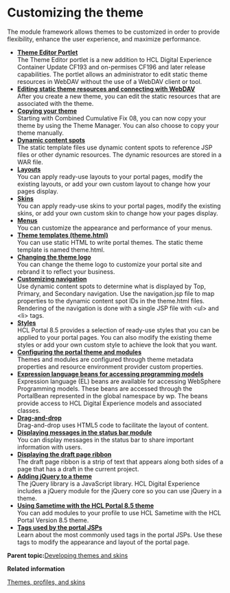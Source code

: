# Customizing the theme

The module framework allows themes to be customized in order to provide flexibility, enhance the user experience, and maximize performance.

-   **[Theme Editor Portlet](../dev-theme/theme_editor_portlet.md)**  
The Theme Editor portlet is a new addition to HCL Digital Experience Container Update CF193 and on-permises CF196 and later release capabilities. The portlet allows an administrator to edit static theme resources in WebDAV without the use of a WebDAV client or tool.
-   **[Editing static theme resources and connecting with WebDAV](../dev-theme/themeopt_themedev_editing_static_resources.md)**  
After you create a new theme, you can edit the static resources that are associated with the theme.
-   **[Copying your theme](../dev-theme/themeopt_copy.md)**  
Starting with Combined Cumulative Fix 08, you can now copy your theme by using the Theme Manager. You can also choose to copy your theme manually.
-   **[Dynamic content spots](../dev-theme/themeopt_cust_jsp.md)**  
The static template files use dynamic content spots to reference JSP files or other dynamic resources. The dynamic resources are stored in a WAR file.
-   **[Layouts](../dev-theme/themeopt_cust_layout.md)**  
You can apply ready-use layouts to your portal pages, modify the existing layouts, or add your own custom layout to change how your pages display.
-   **[Skins](../dev-theme/themeopt_cust_scopeskin.md)**  
You can apply ready-use skins to your portal pages, modify the existing skins, or add your own custom skin to change how your pages display.
-   **[Menus](../dev-theme/themeopt_menu.md)**  
You can customize the appearance and performance of your menus.
-   **[Theme templates \(theme.html\)](../dev-portlet/csa2_dgn_theme_html.md)**  
You can use static HTML to write portal themes. The static theme template is named theme.html.
-   **[Changing the theme logo](../dev-theme/themeopt_change_theme_logo.md)**  
You can change the theme logo to customize your portal site and rebrand it to reflect your business.
-   **[Customizing navigation](../dev-theme/themeopt_cust_nav.md)**  
Use dynamic content spots to determine what is displayed by Top, Primary, and Secondary navigation. Use the navigation.jsp file to map properties to the dynamic content spot IDs in the theme.html files. Rendering of the navigation is done with a single JSP file with <ul\> and <li\> tags.
-   **[Styles](../dev-theme/themeopt_cust_styles.md)**  
HCL Portal 8.5 provides a selection of ready-use styles that you can be applied to your portal pages. You can also modify the existing theme styles or add your own custom style to achieve the look that you want.
-   **[Configuring the portal theme and modules](../dev-theme/themeopt_cust_config.md)**  
Themes and modules are configured through theme metadata properties and resource environment provider custom properties.
-   **[Expression language beans for accessing programming models](../dev-theme/themeopt_el_bean.md)**  
 Expression language \(EL\) beans are available for accessing WebSphere Programming models. These beans are accessed through the PortalBean represented in the global namespace by wp. The beans provide access to HCL Digital Experience models and associated classes.
-   **[Drag-and-drop](../dev-theme/themeopt_cust_dnd.md)**  
Drag-and-drop uses HTML5 code to facilitate the layout of content.
-   **[Displaying messages in the status bar module](../dev-theme/themeopt_disp_messagebar.md)**  
You can display messages in the status bar to share important information with users.
-   **[Displaying the draft page ribbon](../dev-theme/themeopt_disp_draft_ribbon.md)**  
The draft page ribbon is a strip of text that appears along both sides of a page that has a draft in the current project.
-   **[Adding jQuery to a theme](../dev-theme/themeopt_jquery.md)**  
The jQuery library is a JavaScript library. HCL Digital Experience includes a jQuery module for the jQuery core so you can use jQuery in a theme.
-   **[Using Sametime with the HCL Portal 8.5 theme](../dev-theme/themeopt_cust_sametime.md)**  
You can add modules to your profile to use HCL Sametime with the HCL Portal Version 8.5 theme.
-   **[Tags used by the portal JSPs](../dev-portlet/dgn_ptltld.md)**  
Learn about the most commonly used tags in the portal JSPs. Use these tags to modify the appearance and layout of the portal page.

**Parent topic:**[Developing themes and skins](../dev-theme/themeopt_themes.md)

**Related information**  


[Themes, profiles, and skins](../site/site_themes.md)

